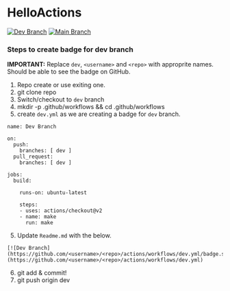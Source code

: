 # HelloActions

[![Dev Branch](https://github.com/mrprajesh/HelloActions/actions/workflows/dev.yml/badge.svg)](https://github.com/mrprajesh/HelloActions/actions/workflows/dev.yml)
[![Main Branch](https://github.com/mrprajesh/HelloActions/actions/workflows/main.yml/badge.svg)](https://github.com/mrprajesh/HelloActions/actions/workflows/main.yml)

### Steps to create badge for dev branch

**IMPORTANT:** Replace `dev`, `<username>` and `<repo>` with approprite names.
Should be able to see the badge on GitHub.

1. Repo create or use exiting one.
2. git clone repo
3. Switch/checkout to `dev` branch
4. mkdir -p .github/workflows && cd .github/workflows
5. create `dev.yml` as we are creating a badge for `dev` branch. 
```
name: Dev Branch

on:
  push:
    branches: [ dev ]
  pull_request:
    branches: [ dev ]

jobs:
  build:

    runs-on: ubuntu-latest

    steps:
    - uses: actions/checkout@v2
    - name: make
      run: make
```
5. Update `Readme.md` with the below.
 ```
 [![Dev Branch](https://github.com/<username>/<repo>/actions/workflows/dev.yml/badge.svg)](https://github.com/<username>/<repo>/actions/workflows/dev.yml)
 ```
6. git add & commit!
7. git push origin dev 

